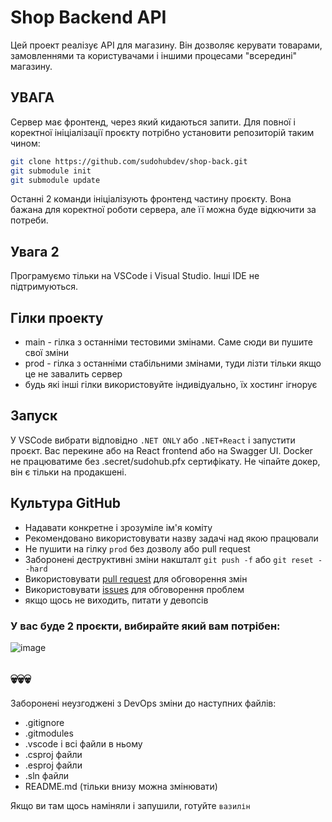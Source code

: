 # Shop Backend API
Цей проект реалізує API для магазину. Він дозволяє керувати товарами, замовленнями та користувачами і іншими процесами "всередині" магазину.

## УВАГА
Сервер має фронтенд, через який кидаються запити. Для повної і коректної ініціалізації проєкту потрібно установити репозиторій таким чином:
```bash
git clone https://github.com/sudohubdev/shop-back.git
git submodule init
git submodule update
```
Останні 2 команди ініціалізують фронтенд частину проєкту. Вона бажана для коректної роботи сервера, але її можна буде відкючити за потреби.

## Увага 2
Програмуємо тільки на VSCode і Visual Studio. Інші IDE не підтримуються.

## Гілки проекту
- main - гілка з останніми тестовими змінами. Саме сюди ви пушите свої зміни
- prod - гілка з останніми стабільними змінами, туди лізти тільки якщо це не завалить сервер
- будь які інші гілки використовуйте індивідуально, їх хостинг ігнорує

## Запуск
У VSCode вибрати відповідно `.NET ONLY` або `.NET+React` і запустити проєкт. Вас перекине або на React frontend або на Swagger UI.
Docker не працюватиме без .secret/sudohub.pfx сертифікату. Не чіпайте докер, він є тільки на продакшені.

## Культура GitHub
- Надавати конкретне і зрозуміле ім'я коміту
- Рекомендовано використовувати назву задачі над якою працювали
- Не пушити на гілку `prod` без дозволу або pull request
- Заборонені деструктивні зміни накшталт `git push -f` або `git reset --hard`
- Використовувати [pull request](https://github.com/sudohubdev/shop-back/pulls) для обговорення змін
- Використовувати [issues](https://github.com/sudohubdev/shop-back/issues) для обговорення проблем
- якщо щось не виходить, питати у девопсів
### У вас буде 2 проєкти, вибирайте який вам потрібен:
![image](https://files.sudohub.dev/s/Xgeqr3gMsCFm97G/download/Screenshot%202024-02-12%20201747.png)

## 💀💀💀
Заборонені неузгоджені з DevOps зміни до наступних файлів:
- .gitignore
- .gitmodules
- .vscode і всі файли в ньому
- .csproj файли
- .esproj файли
- .sln файли
- README.md (тільки внизу можна змінювати)

Якщо ви там щось наміняли і запушили, готуйте `вазилін`